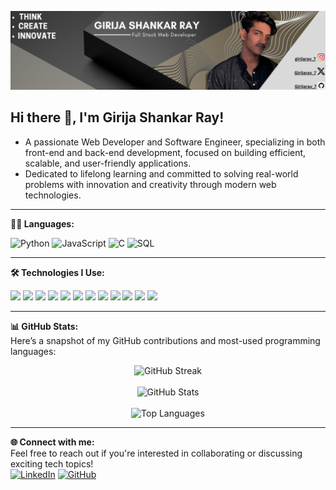 ![banner](./assets/Github%20Background.png)

## Hi there 👋, I'm Girija Shankar Ray!

-   A passionate Web Developer and Software Engineer, specializing in both front-end and back-end development, focused on building efficient, scalable, and user-friendly applications.
-   Dedicated to lifelong learning and committed to solving real-world problems with innovation and creativity through modern web technologies.

---

**👨‍💻 Languages:**

![Python](https://img.shields.io/badge/-Python-000?&logo=Python)
![JavaScript](https://img.shields.io/badge/-JavaScript-000?&logo=JavaScript)
![C](https://img.shields.io/badge/-C-000?&logo=C)
![SQL](https://img.shields.io/badge/-SQL-000?&logo=MySQL)

---

**🛠 Technologies I Use:**

![](https://img.shields.io/badge/HTML5-E34F26?style=for-the-badge&logo=html5&logoColor=white)
![](https://img.shields.io/badge/CSS3-1572B6?style=for-the-badge&logo=css3&logoColor=white)
![](https://img.shields.io/badge/JavaScript-F7DF1E?style=for-the-badge&logo=javascript&logoColor=black)
![](https://img.shields.io/badge/React-61DAFB?style=for-the-badge&logo=react&logoColor=white)
![](https://img.shields.io/badge/Node.js-86BE00?style=for-the-badge&logo=node.js&logoColor=white)
![](https://img.shields.io/badge/Bash-4EAA25?style=for-the-badge&logo=gnubash&logoColor=white)
![](https://img.shields.io/badge/MySQL-F79F17?style=for-the-badge&logo=mysql&logoColor=white)
![](https://img.shields.io/badge/npm-CB3837?style=for-the-badge&logo=npm&logoColor=white)
![](https://img.shields.io/badge/VS_Code-0078D4?style=for-the-badge&logo=visual%20studio%20code&logoColor=white)
![](https://img.shields.io/badge/Git-F05032?style=for-the-badge&logo=git&logoColor=white)
![](https://img.shields.io/badge/Github-F05032?style=for-the-badge&logo=github&logoColor=white)
![](https://img.shields.io/badge/Markdown-F71A4A?style=for-the-badge&logo=markdown&logoColor=white)

---

**📊 GitHub Stats:**  
Here’s a snapshot of my GitHub contributions and most-used programming languages:

<p align="center">
  <img src="https://streak-stats.demolab.com?user=Girijaray07&theme=gruvbox&hide_border=false" alt="GitHub Streak" />
  <br><br>
  <img src="https://github-readme-stats.vercel.app/api?username=Girijaray07&show=prs_merged_percentage&theme=gruvbox&show_owner=true" alt="GitHub Stats" />
  <br><br>
  <img src="https://github-readme-stats.vercel.app/api/top-langs/?username=Girijaray07&layout=compact&theme=gruvbox" alt="Top Languages" />
</p>

---

**🌐 Connect with me:**  
Feel free to reach out if you're interested in collaborating or discussing exciting tech topics!  
[![LinkedIn](https://img.shields.io/badge/LinkedIn-0A66C2?style=for-the-badge&logo=linkedin&logoColor=white)](https://www.linkedin.com/in/girija-shankar-ray/)
[![GitHub](https://img.shields.io/badge/GitHub-181717?style=for-the-badge&logo=github&logoColor=white)](https://github.com/Girijaray07)

<!-- [Portfolio](https://yourportfolio.com)-->
